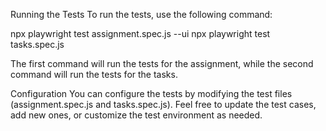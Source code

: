 Running the Tests
To run the tests, use the following command:


npx playwright test assignment.spec.js --ui
npx playwright test tasks.spec.js


The first command will run the tests for the assignment, while the second command will run the tests for the tasks.

Configuration
You can configure the tests by modifying the test files (assignment.spec.js and tasks.spec.js). Feel free to update the test cases, add new ones, or customize the test environment as needed.
 
